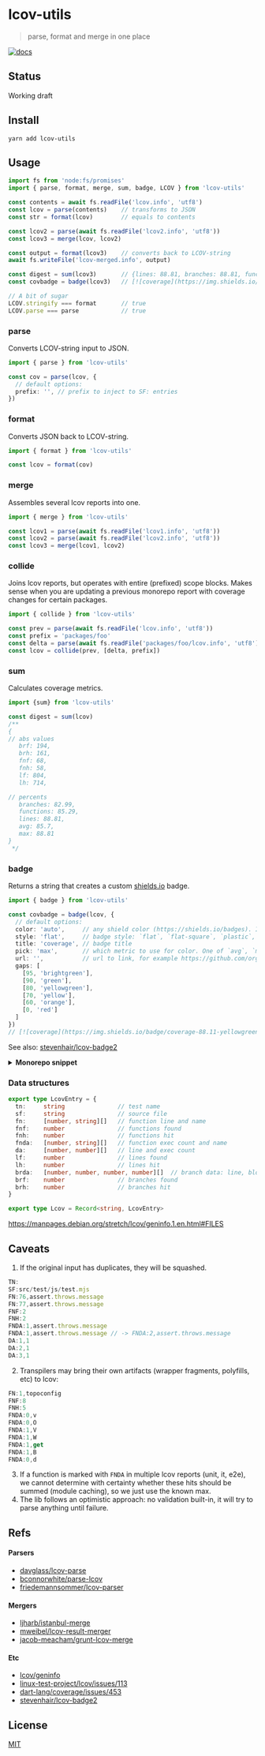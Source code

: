 # lcov-utils
> parse, format and merge in one place

[![docs](https://img.shields.io/badge/type-doc-violet)](https://antongolub.github.io/misc/lcov-utils/)

## Status
Working draft

## Install
```shell
yarn add lcov-utils
```

## Usage
```ts
import fs from 'node:fs/promises'
import { parse, format, merge, sum, badge, LCOV } from 'lcov-utils'

const contents = await fs.readFile('lcov.info', 'utf8')
const lcov = parse(contents)    // transforms to JSON
const str = format(lcov)        // equals to contents

const lcov2 = parse(await fs.readFile('lcov2.info', 'utf8'))
const lcov3 = merge(lcov, lcov2)

const output = format(lcov3)    // converts back to LCOV-string
await fs.writeFile('lcov-merged.info', output)

const digest = sum(lcov3)       // {lines: 88.81, branches: 88.81, functions: 88.81, ...}
const covbadge = badge(lcov3)   // [![coverage](https://img.shields.io/badge/coverage-88.81-brightgreen)]()

// A bit of sugar
LCOV.stringify === format       // true
LCOV.parse === parse            // true
```

### parse
Converts LCOV-string input to JSON.
```ts
import { parse } from 'lcov-utils'

const cov = parse(lcov, {
  // default options:
  prefix: '', // prefix to inject to SF: entries
})
```

### format
Converts JSON back to LCOV-string.
```ts
import { format } from 'lcov-utils'

const lcov = format(cov)
```

### merge
Assembles several lcov reports into one.
```ts
import { merge } from 'lcov-utils'

const lcov1 = parse(await fs.readFile('lcov1.info', 'utf8'))
const lcov2 = parse(await fs.readFile('lcov2.info', 'utf8'))
const lcov3 = merge(lcov1, lcov2)
```

### collide
Joins lcov reports, but operates with entire (prefixed) scope blocks.
Makes sense when you are updating a previous monorepo report with coverage changes for certain packages.

```ts
import { collide } from 'lcov-utils'

const prev = parse(await fs.readFile('lcov.info', 'utf8'))
const prefix = 'packages/foo'
const delta = parse(await fs.readFile('packages/foo/lcov.info', 'utf8'), {prefix})
const lcov = collide(prev, [delta, prefix])
```

### sum
Calculates coverage metrics.

```ts
import {sum} from 'lcov-utils'

const digest = sum(lcov)
/**
{
// abs values
   brf: 194,
   brh: 161,
   fnf: 68,
   fnh: 58,
   lf: 804,
   lh: 714,

// percents
   branches: 82.99,
   functions: 85.29,
   lines: 88.81,
   avg: 85.7,
   max: 88.81
}
 */
```

### badge
Returns a string that creates a custom [shields.io](https://shields.io/) badge.
```ts
import { badge } from 'lcov-utils'

const covbadge = badge(lcov, {
  // default options:
  color: 'auto',     // any shield color (https://shields.io/badges). If `auto`, then gaps strategy is used
  style: 'flat',     // badge style: `flat`, `flat-square`, `plastic`, `for-the-badge`, `social`
  title: 'coverage', // badge title
  pick: 'max',       // which metric to use for color. One of `avg`, `max`, `lines`, `branches`, `functions`
  url: '',           // url to link, for example https://github.com/org/repo/blob/main/coverage/lcov.info
  gaps: [
    [95, 'brightgreen'],
    [90, 'green'],
    [80, 'yellowgreen'],
    [70, 'yellow'],
    [60, 'orange'],
    [0, 'red']
  ]
})
// [![coverage](https://img.shields.io/badge/coverage-88.11-yellowgreen?style=flat)]()
```
See also: [stevenhair/lcov-badge2](https://github.com/stevenhair/lcov-badge2)

<details>
<summary><b>Monorepo snippet</b></summary>

```js
import fs from 'node:fs/promises'
import path from 'node:path'
import glob from 'fast-glob'
import minimist from 'minimist'
import { merge, parse, format, sum } from 'lcov-utils'

const {_: patterns, cwd = process.cwd(), output = 'lcov.info'} = minimist(process.argv.slice(2), {
  string: ['cwd', 'output']
})
const paths = patterns.length > 0
  ? patterns
  : await getWsCoveragePaths(cwd)

const outFile = path.resolve(cwd, output)
const files = (await glob(paths, {
  cwd,
  absolute: true,
  onlyFiles: true
}))

const lcovs = await Promise.all(
  files.map(async f => {
    const contents = await fs.readFile(f, 'utf8')
    const prefix = path.relative(cwd, path.resolve(path.dirname(f), '../..')) + '/'
    return parse(contents, {prefix})
  })
)
const lcov = merge(...lcovs)

await fs.writeFile(outFile, format(lcov), 'utf8')

async function getWsCoveragePaths(cwd) {
  const workspaces = JSON.parse(await fs.readFile(path.resolve(cwd, 'package.json'), 'utf8'))?.workspaces || []
  return workspaces.map(w => [`${w}/coverage/lcov.info`, `${w}/target/coverage/lcov.info`]).flat()
}

console.log(sum(lcov))
```

</details>

### Data structures
```ts
export type LcovEntry = {
  tn:     string               // test name
  sf:     string               // source file
  fn:     [number, string][]   // function line and name
  fnf:    number               // functions found
  fnh:    number               // functions hit
  fnda:   [number, string][]   // function exec count and name
  da:     [number, number][]   // line and exec count
  lf:     number               // lines found
  lh:     number               // lines hit
  brda:   [number, number, number, number][]  // branch data: line, block number, branch number, taken
  brf:    number               // branches found
  brh:    number               // branches hit
}

export type Lcov = Record<string, LcovEntry>
```

https://manpages.debian.org/stretch/lcov/geninfo.1.en.html#FILES


## Caveats
1. If the original input has duplicates, they will be squashed.
```ts
TN:
SF:src/test/js/test.mjs
FN:76,assert.throws.message
FN:77,assert.throws.message
FNF:2
FNH:2
FNDA:1,assert.throws.message
FNDA:1,assert.throws.message // -> FNDA:2,assert.throws.message
DA:1,1
DA:2,1
DA:3,1
```

2. Transpilers may bring their own artifacts (wrapper fragments, polyfills, etc) to lcov:
```ts
FN:1,topoconfig
FNF:8
FNH:5
FNDA:0,v
FNDA:0,O
FNDA:1,V
FNDA:1,W
FNDA:1,get
FNDA:1,B
FNDA:0,d
```
3. If a function is marked with `FNDA` in multiple lcov reports (unit, it, e2e), we cannot determine with certainty whether these hits should be summed (module caching), so we just use the known max.
4. The lib follows an optimistic approach: no validation built-in, it will try to parse anything until failure.

## Refs
#### Parsers
* [davglass/lcov-parse](https://github.com/davglass/lcov-parse)
* [bconnorwhite/parse-lcov](https://github.com/bconnorwhite/parse-lcov)
* [friedemannsommer/lcov-parser](https://github.com/friedemannsommer/lcov-parser)

#### Mergers
* [ljharb/istanbul-merge](https://github.com/ljharb/istanbul-merge)
* [mweibel/lcov-result-merger](https://github.com/mweibel/lcov-result-merger)
* [jacob-meacham/grunt-lcov-merge](https://github.com/jacob-meacham/grunt-lcov-merge)

#### Etc
* [lcov/geninfo](https://manpages.debian.org/stretch/lcov/geninfo.1.en.html#FILES)
* [linux-test-project/lcov/issues/113](https://github.com/linux-test-project/lcov/issues/113)
* [dart-lang/coverage/issues/453](https://github.com/dart-lang/coverage/issues/453)
* [stevenhair/lcov-badge2](https://github.com/stevenhair/lcov-badge2)

## License
[MIT](./LICENSE)
